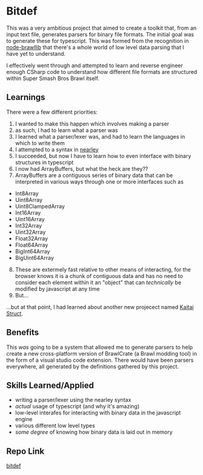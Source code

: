 # Bitdef

This was a very ambitious project that aimed to create a toolkit that, from an input text file, generates parsers for binary file formats. The initial goal was to generate these for typescript. This was formed from the recognition in [node-brawllib](./node-brawllib.md) that there's a whole world of low level data parsing that I have yet to understand.

I effectively went through and attempted to learn and reverse engineer enough CSharp code to understand how different file formats are structured within Super Smash Bros Brawl itself.


## Learnings

There were a few different priorities:

1. I wanted to make this happen which involves making a parser
2. as such, I had to learn what a parser was
3. I learned what a parser/lexer was, and had to learn the languages in which to write them
4. I attempted to a syntax in [nearley](https://nearley.js.org)
5. I succeeded, but now I have to learn how to even interface with binary structures in typescript
6. I now had ArrayBuffers, but what the heck are they??
7. ArrayBuffers are a contiguous series of binary data that can be interpreted in various ways through one or more interfaces such as
  - Int8Array
  - Uint8Array
  - Uint8ClampedArray
  - Int16Array
  - Uint16Array
  - Int32Array
  - Uint32Array
  - Float32Array
  - Float64Array
  - BigInt64Array
  - BigUint64Array
8. These are extermely fast relative to other means of interacting, for the browser knows it is a chunk of contiguous data and has no need to consider each element within it an "object" that can _technically_ be modified by javascript at any time
9. But...

...but at that point, I had learned about another new projecect named [Kaitai Struct](https://kaitai.io).


## Benefits

This _was_ going to be a system that allowed me to generate parsers to help create a new cross-platform version of BrawlCrate (a Brawl modding tool) in the form of a visual studio code extension. There would have been parsers everywhere, all generated by the definitions gathered by this project.

## Skills Learned/Applied

- writing a parser/lexer using the nearley syntax
- _actual_ usage of typescript (and why it's amazing)
- low-level interafes for interacting with binary data in the javascript engine
- various different low level types
- _some degree_ of knowing how binary data is laid out in memory

## Repo Link

[bitdef](https://github.com/fudgepop01/bitdef/tree/master)